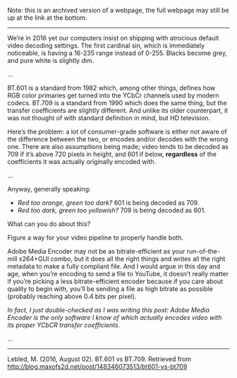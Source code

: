 Note: this is an archived version of a webpage,
the full webpage may still be up at the link at the bottom.

---

We’re in 2016 yet our computers insist on shipping with atrocious
default video decoding settings. The first cardinal sin, which is
immediately noticeable, is having a 16-235 range instead of 0-255.
Blacks become grey, and pure white is slightly dim.

...

BT.601
is a standard from 1982 which, among other things, defines how RGB color
primaries get turned into the YCbCr channels used by modern
codecs. BT.709
is a standard from 1990 which does the same thing, but the transfer
coefficients are slightly different. And unlike its older counterpart,
it was not thought of with standard definition in mind, but HD television.

Here’s the problem: a lot of consumer-grade software is either not aware
of the difference between the two, or encodes and/or decodes with the
wrong one. There are also assumptions being made; video tends to be
decoded as 709 if it’s above 720 pixels in height, and 601 if below,
**regardless** of the coefficients it was actually originally encoded with.

...

Anyway, generally speaking:

  * *Red too orange, green too dark?* 601 is being decoded as 709.
  * *Red too dark, green too yellowish?* 709 is being decoded as 601.

What can you do about this?

Figure a way for your video pipeline to properly handle both.

Adobe Media Encoder may not be as bitrate-efficient as your
run-of-the-mill x264+GUI combo, but it does all the right things and
writes all the right metadata to make a fully compliant file. And I
would argue in this day and age, when you’re encoding to send a file to
YouTube, it doesn’t really matter if you’re picking a less
bitrate-efficient encoder because if you care about quality to begin
with, you’ll be sending a file as high bitrate as possible (probably
reaching above 0.4 bits per pixel).

*In fact, I just double-checked as I was writing this post: Adobe Media
Encoder is the only software I know of which actually encodes video with
its proper YCbCR transfer coefficients*.

...

---
Lebled, M. (2016, August 02). BT.601 vs BT.709. Retrieved from http://blog.maxofs2d.net/post/148346073513/bt601-vs-bt709
